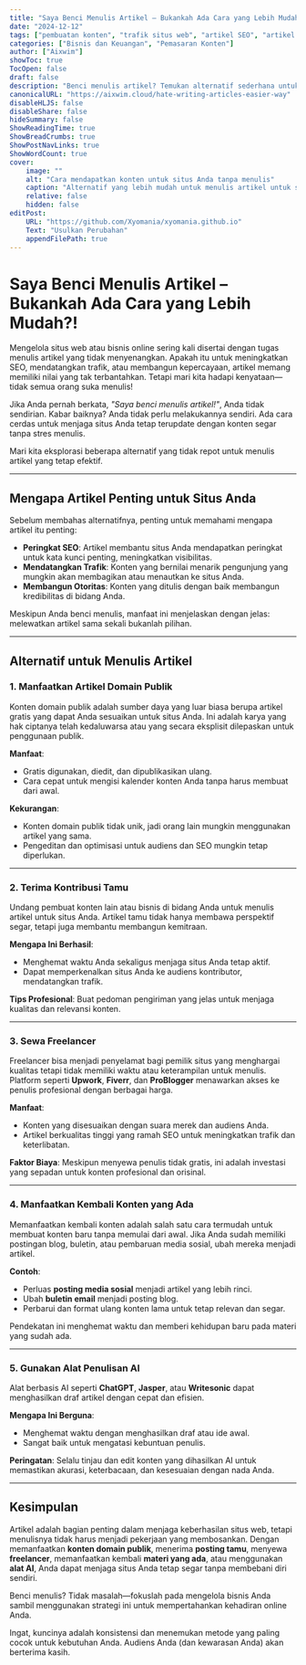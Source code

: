 ```yaml
---
title: "Saya Benci Menulis Artikel – Bukankah Ada Cara yang Lebih Mudah?!"
date: "2024-12-12"
tags: ["pembuatan konten", "trafik situs web", "artikel SEO", "artikel gratis", "tips menulis artikel"]
categories: ["Bisnis dan Keuangan", "Pemasaran Konten"]
author: ["Aixwim"]
showToc: true
TocOpen: false
draft: false
description: "Benci menulis artikel? Temukan alternatif sederhana untuk menghasilkan konten untuk situs Anda tanpa kerepotan. Pelajari cara menggunakan artikel gratis, konten domain publik, dan freelancer untuk meningkatkan bisnis Anda."
canonicalURL: "https://aixwim.cloud/hate-writing-articles-easier-way"
disableHLJS: false
disableShare: false
hideSummary: false
ShowReadingTime: true
ShowBreadCrumbs: true
ShowPostNavLinks: true
ShowWordCount: true
cover:
    image: ""
    alt: "Cara mendapatkan konten untuk situs Anda tanpa menulis"
    caption: "Alternatif yang lebih mudah untuk menulis artikel untuk situs Anda."
    relative: false
    hidden: false
editPost:
    URL: "https://github.com/Xyomania/xyomania.github.io"
    Text: "Usulkan Perubahan"
    appendFilePath: true
---
```


# Saya Benci Menulis Artikel – Bukankah Ada Cara yang Lebih Mudah?!

Mengelola situs web atau bisnis online sering kali disertai dengan tugas menulis artikel yang tidak menyenangkan. Apakah itu untuk meningkatkan SEO, mendatangkan trafik, atau membangun kepercayaan, artikel memang memiliki nilai yang tak terbantahkan. Tetapi mari kita hadapi kenyataan—tidak semua orang suka menulis!  

Jika Anda pernah berkata, *"Saya benci menulis artikel!"*, Anda tidak sendirian. Kabar baiknya? Anda tidak perlu melakukannya sendiri. Ada cara cerdas untuk menjaga situs Anda tetap terupdate dengan konten segar tanpa stres menulis.  

Mari kita eksplorasi beberapa alternatif yang tidak repot untuk menulis artikel yang tetap efektif.

---

## Mengapa Artikel Penting untuk Situs Anda

Sebelum membahas alternatifnya, penting untuk memahami mengapa artikel itu penting:  
- **Peringkat SEO**: Artikel membantu situs Anda mendapatkan peringkat untuk kata kunci penting, meningkatkan visibilitas.  
- **Mendatangkan Trafik**: Konten yang bernilai menarik pengunjung yang mungkin akan membagikan atau menautkan ke situs Anda.  
- **Membangun Otoritas**: Konten yang ditulis dengan baik membangun kredibilitas di bidang Anda.  

Meskipun Anda benci menulis, manfaat ini menjelaskan dengan jelas: melewatkan artikel sama sekali bukanlah pilihan.

---

## Alternatif untuk Menulis Artikel

### 1. Manfaatkan Artikel Domain Publik

Konten domain publik adalah sumber daya yang luar biasa berupa artikel gratis yang dapat Anda sesuaikan untuk situs Anda. Ini adalah karya yang hak ciptanya telah kedaluwarsa atau yang secara eksplisit dilepaskan untuk penggunaan publik.  

**Manfaat**:  
- Gratis digunakan, diedit, dan dipublikasikan ulang.  
- Cara cepat untuk mengisi kalender konten Anda tanpa harus membuat dari awal.  

**Kekurangan**:  
- Konten domain publik tidak unik, jadi orang lain mungkin menggunakan artikel yang sama.  
- Pengeditan dan optimisasi untuk audiens dan SEO mungkin tetap diperlukan.  

---

### 2. Terima Kontribusi Tamu

Undang pembuat konten lain atau bisnis di bidang Anda untuk menulis artikel untuk situs Anda. Artikel tamu tidak hanya membawa perspektif segar, tetapi juga membantu membangun kemitraan.  

**Mengapa Ini Berhasil**:  
- Menghemat waktu Anda sekaligus menjaga situs Anda tetap aktif.  
- Dapat memperkenalkan situs Anda ke audiens kontributor, mendatangkan trafik.  

**Tips Profesional**: Buat pedoman pengiriman yang jelas untuk menjaga kualitas dan relevansi konten.  

---

### 3. Sewa Freelancer

Freelancer bisa menjadi penyelamat bagi pemilik situs yang menghargai kualitas tetapi tidak memiliki waktu atau keterampilan untuk menulis. Platform seperti **Upwork**, **Fiverr**, dan **ProBlogger** menawarkan akses ke penulis profesional dengan berbagai harga.  

**Manfaat**:  
- Konten yang disesuaikan dengan suara merek dan audiens Anda.  
- Artikel berkualitas tinggi yang ramah SEO untuk meningkatkan trafik dan keterlibatan.  

**Faktor Biaya**: Meskipun menyewa penulis tidak gratis, ini adalah investasi yang sepadan untuk konten profesional dan orisinal.  

---

### 4. Manfaatkan Kembali Konten yang Ada

Memanfaatkan kembali konten adalah salah satu cara termudah untuk membuat konten baru tanpa memulai dari awal. Jika Anda sudah memiliki postingan blog, buletin, atau pembaruan media sosial, ubah mereka menjadi artikel.  

**Contoh**:  
- Perluas **posting media sosial** menjadi artikel yang lebih rinci.  
- Ubah **buletin email** menjadi posting blog.  
- Perbarui dan format ulang konten lama untuk tetap relevan dan segar.  

Pendekatan ini menghemat waktu dan memberi kehidupan baru pada materi yang sudah ada.

---

### 5. Gunakan Alat Penulisan AI

Alat berbasis AI seperti **ChatGPT**, **Jasper**, atau **Writesonic** dapat menghasilkan draf artikel dengan cepat dan efisien.  

**Mengapa Ini Berguna**:  
- Menghemat waktu dengan menghasilkan draf atau ide awal.  
- Sangat baik untuk mengatasi kebuntuan penulis.  

**Peringatan**: Selalu tinjau dan edit konten yang dihasilkan AI untuk memastikan akurasi, keterbacaan, dan kesesuaian dengan nada Anda.  

---

## Kesimpulan

Artikel adalah bagian penting dalam menjaga keberhasilan situs web, tetapi menulisnya tidak harus menjadi pekerjaan yang membosankan. Dengan memanfaatkan **konten domain publik**, menerima **posting tamu**, menyewa **freelancer**, memanfaatkan kembali **materi yang ada**, atau menggunakan **alat AI**, Anda dapat menjaga situs Anda tetap segar tanpa membebani diri sendiri.

Benci menulis? Tidak masalah—fokuslah pada mengelola bisnis Anda sambil menggunakan strategi ini untuk mempertahankan kehadiran online Anda.

Ingat, kuncinya adalah konsistensi dan menemukan metode yang paling cocok untuk kebutuhan Anda. Audiens Anda (dan kewarasan Anda) akan berterima kasih.
